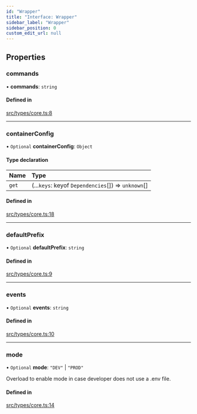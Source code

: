 ```yaml
---
id: "Wrapper"
title: "Interface: Wrapper"
sidebar_label: "Wrapper"
sidebar_position: 0
custom_edit_url: null
---
```


## Properties

### commands

• **commands**: `string`

#### Defined in

[src/types/core.ts:8](https://github.com/sern-handler/handler/blob/81cdde2/src/types/core.ts#L8)

___

### containerConfig

• `Optional` **containerConfig**: `Object`

#### Type declaration

| Name | Type |
| :------ | :------ |
| `get` | (...`keys`: keyof `Dependencies`[]) => `unknown`[] |

#### Defined in

[src/types/core.ts:18](https://github.com/sern-handler/handler/blob/81cdde2/src/types/core.ts#L18)

___

### defaultPrefix

• `Optional` **defaultPrefix**: `string`

#### Defined in

[src/types/core.ts:9](https://github.com/sern-handler/handler/blob/81cdde2/src/types/core.ts#L9)

___

### events

• `Optional` **events**: `string`

#### Defined in

[src/types/core.ts:10](https://github.com/sern-handler/handler/blob/81cdde2/src/types/core.ts#L10)

___

### mode

• `Optional` **mode**: ``"DEV"`` \| ``"PROD"``

Overload to enable mode in case developer does not use a .env file.

#### Defined in

[src/types/core.ts:14](https://github.com/sern-handler/handler/blob/81cdde2/src/types/core.ts#L14)
